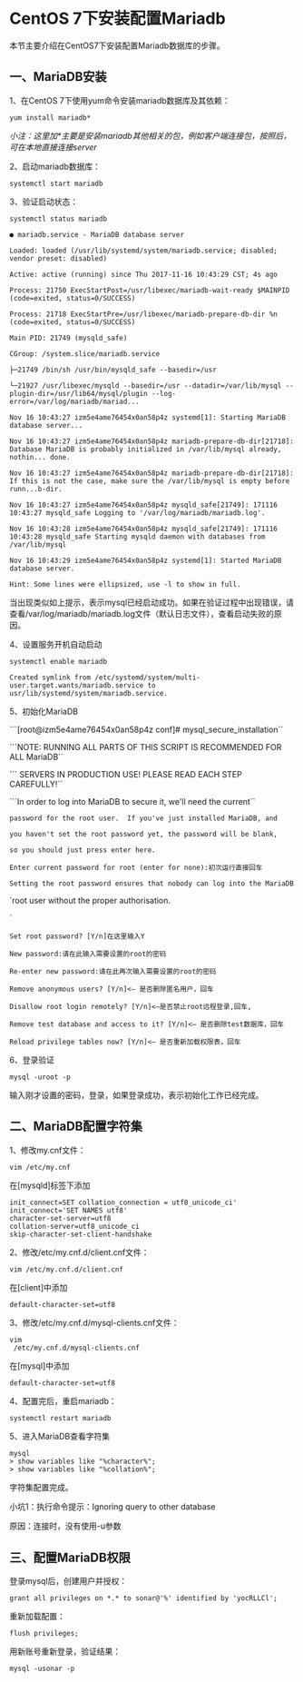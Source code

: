 # CentOS 7下安装配置Mariadb

本节主要介绍在CentOS7下安装配置Mariadb数据库的步骤。

## 一、MariaDB安装

1、在CentOS 7下使用yum命令安装mariadb数据库及其依赖：

`yum install mariadb*`

_小注：这里加\*主要是安装mariadb其他相关的包，例如客户端连接包，按照后，可在本地直接连接server_

2、启动mariadb数据库：

`systemctl start mariadb`

3、验证启动状态：

`systemctl status mariadb`

`● mariadb.service - MariaDB database server`

`Loaded: loaded (/usr/lib/systemd/system/mariadb.service; disabled; vendor preset: disabled)`

`Active: active (running) since Thu 2017-11-16 10:43:29 CST; 4s ago`

`Process: 21750 ExecStartPost=/usr/libexec/mariadb-wait-ready $MAINPID (code=exited, status=0/SUCCESS)`

`Process: 21718 ExecStartPre=/usr/libexec/mariadb-prepare-db-dir %n (code=exited, status=0/SUCCESS)`

`Main PID: 21749 (mysqld_safe)`

`CGroup: /system.slice/mariadb.service`

`├─21749 /bin/sh /usr/bin/mysqld_safe --basedir=/usr`

`└─21927 /usr/libexec/mysqld --basedir=/usr --datadir=/var/lib/mysql --plugin-dir=/usr/lib64/mysql/plugin --log-error=/var/log/mariadb/mariad...`

`Nov 16 10:43:27 izm5e4ame76454x0an58p4z systemd[1]: Starting MariaDB database server...`

`Nov 16 10:43:27 izm5e4ame76454x0an58p4z mariadb-prepare-db-dir[21718]: Database MariaDB is probably initialized in /var/lib/mysql already, nothin... done.`

`Nov 16 10:43:27 izm5e4ame76454x0an58p4z mariadb-prepare-db-dir[21718]: If this is not the case, make sure the /var/lib/mysql is empty before runn...b-dir.`

`Nov 16 10:43:27 izm5e4ame76454x0an58p4z mysqld_safe[21749]: 171116 10:43:27 mysqld_safe Logging to '/var/log/mariadb/mariadb.log'.`

`Nov 16 10:43:28 izm5e4ame76454x0an58p4z mysqld_safe[21749]: 171116 10:43:28 mysqld_safe Starting mysqld daemon with databases from /var/lib/mysql`

`Nov 16 10:43:29 izm5e4ame76454x0an58p4z systemd[1]: Started MariaDB database server.`

`Hint: Some lines were ellipsized, use -l to show in full.`

当出现类似如上提示，表示mysql已经启动成功。如果在验证过程中出现错误，请查看/var/log/mariadb/mariadb.log文件（默认日志文件），查看启动失败的原因。

4、设置服务开机自动启动

`systemctl enable mariadb`

`Created symlink from /etc/systemd/system/multi-user.target.wants/mariadb.service to usr/lib/systemd/system/mariadb.service.`

5、初始化MariaDB

```[root@izm5e4ame76454x0an58p4z conf]# mysql_secure_installation``

```NOTE: RUNNING ALL PARTS OF THIS SCRIPT IS RECOMMENDED FOR ALL MariaDB``

```      SERVERS IN PRODUCTION USE!  PLEASE READ EACH STEP CAREFULLY!``

```In order to log into MariaDB to secure it, we'll need the current``

`password for the root user.  If you've just installed MariaDB, and`

`you haven't set the root password yet, the password will be blank,`

`so you should just press enter here.`

`Enter current password for root (enter for none):初次运行直接回车`

`Setting the root password ensures that nobody can log into the MariaDB`

\`root user without the proper authorisation.

\`

`Set root password? [Y/n]在这里输入Y`

`New password:请在此输入需要设置的root的密码`

`Re-enter new password:请在此再次输入需要设置的root的密码`

`Remove anonymous users? [Y/n]<– 是否删除匿名用户，回车`

`Disallow root login remotely? [Y/n]<–是否禁止root远程登录,回车,`

`Remove test database and access to it? [Y/n]<– 是否删除test数据库，回车`

`Reload privilege tables now? [Y/n]<– 是否重新加载权限表，回车`

6、登录验证

`mysql -uroot -p`

输入刚才设置的密码，登录，如果登录成功，表示初始化工作已经完成。

## 二、MariaDB配置字符集

1、修改my.cnf文件：

```bash
vim /etc/my.cnf
```

在\[mysqld\]标签下添加

```
init_connect=SET collation_connection = utf8_unicode_ci'
init_connect='SET NAMES utf8'
character-set-server=utf8 
collation-server=utf8_unicode_ci 
skip-character-set-client-handshake
```

2、修改/etc/my.cnf.d/client.cnf文件：

```
vim /etc/my.cnf.d/client.cnf
```

在\[client\]中添加

```
default-character-set=utf8
```

3、修改/etc/my.cnf.d/mysql-clients.cnf文件：

```
vim
 /etc/my.cnf.d/mysql-clients.cnf
```

在\[mysql\]中添加

```
default-character-set=utf8
```

4、配置完后，重启mariadb：

```
systemctl restart mariadb
```

5、进入MariaDB查看字符集

```
mysql
> show variables like "%character%";
> show variables like "%collation%";
```

字符集配置完成。

小坑1：执行命令提示：Ignoring query to other database

原因：连接时，没有使用-u参数

## 三、配置MariaDB权限

登录mysql后，创建用户并授权：

`grant all privileges on *.* to sonar@'%' identified by 'yocRLLCl';`

重新加载配置：

`flush privileges;`

用新账号重新登录，验证结果：

`mysql -usonar -p`

